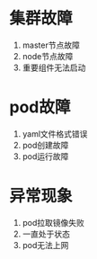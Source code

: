 # 集群故障
1. master节点故障
2. node节点故障
3. 重要组件无法启动

# pod故障
1. yaml文件格式错误
2. pod创建故障
3. pod运行故障

# 异常现象
1. pod拉取镜像失败
2. 一直处于状态
3. pod无法上网